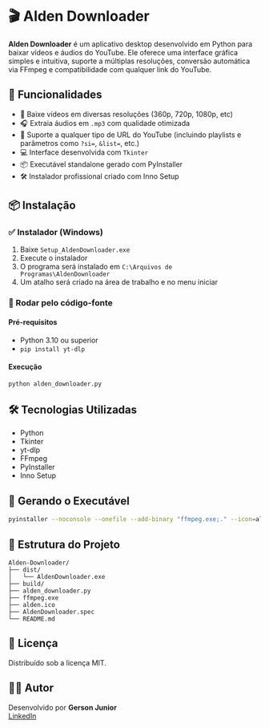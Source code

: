 # 🎬 Alden Downloader

**Alden Downloader** é um aplicativo desktop desenvolvido em Python para baixar vídeos e áudios do YouTube. Ele oferece uma interface gráfica simples e intuitiva, suporte a múltiplas resoluções, conversão automática via FFmpeg e compatibilidade com qualquer link do YouTube.

## 🚀 Funcionalidades

- 🎥 Baixe vídeos em diversas resoluções (360p, 720p, 1080p, etc)
- 🎧 Extraia áudios em `.mp3` com qualidade otimizada
- 🔗 Suporte a qualquer tipo de URL do YouTube (incluindo playlists e parâmetros como `?si=`, `&list=`, etc.)
- 💻 Interface desenvolvida com `Tkinter`
- 📦 Executável standalone gerado com PyInstaller
- 🛠 Instalador profissional criado com Inno Setup

## 📦 Instalação

### ✅ Instalador (Windows)

1. Baixe `Setup_AldenDownloader.exe`
2. Execute o instalador
3. O programa será instalado em `C:\Arquivos de Programas\AldenDownloader`
4. Um atalho será criado na área de trabalho e no menu iniciar

### 🧪 Rodar pelo código-fonte

#### Pré-requisitos

- Python 3.10 ou superior
- `pip install yt-dlp`

#### Execução

```bash
python alden_downloader.py
```

## 🛠 Tecnologias Utilizadas

- Python
- Tkinter
- yt-dlp
- FFmpeg
- PyInstaller
- Inno Setup

## 🔧 Gerando o Executável

```bash
pyinstaller --noconsole --onefile --add-binary "ffmpeg.exe;." --icon=alden.ico --name "AldenDownloader" alden_downloader.py
```

## 📁 Estrutura do Projeto

```
Alden-Downloader/
├── dist/
│   └── AldenDownloader.exe
├── build/
├── alden_downloader.py
├── ffmpeg.exe
├── alden.ico
├── AldenDownloader.spec
└── README.md
```

## 📄 Licença

Distribuído sob a licença MIT.

## 🙋‍♂️ Autor

Desenvolvido por **Gerson Junior**  
[LinkedIn](https://https://www.linkedin.com/in/gersonjuniordev/)
